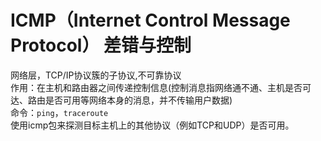 # ICMP（Internet Control Message Protocol） 差错与控制
网络层，TCP/IP协议簇的子协议,不可靠协议<br>
作用：在主机和路由器之间传递控制信息(控制消息指网络通不通、主机是否可达、路由是否可用等网络本身的消息，并不传输用户数据)<br>
命令：`ping`，`traceroute`<br>
使用icmp包来探测目标主机上的其他协议（例如TCP和UDP）是否可用。
